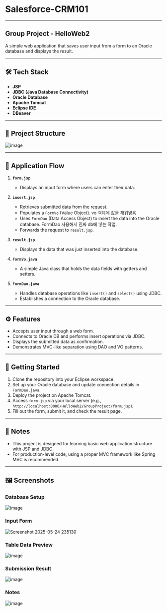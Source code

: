 # Salesforce-CRM101

---
## Group Project - HelloWeb2   
A simple web application that saves user input from a form to an Oracle database and displays the result.

---
## 🛠 Tech Stack

- **JSP**
- **JDBC (Java Database Connectivity)**
- **Oracle Database**
- **Apache Tomcat**
- **Eclipse IDE**
- **DBeaver**

---

## 📁 Project Structure
![image](https://github.com/user-attachments/assets/ada75536-43fb-4d39-9f78-10e400900563)

---
## 🔄 Application Flow

1. **`form.jsp`**  
   - Displays an input form where users can enter their data.

2. **`insert.jsp`**  
   - Retrieves submitted data from the request.
   - Populates a `FormVo` (Value Object). vo 객체에 값을 채워넣음
   - Uses `FormDao` (Data Access Object) to insert the data into the Oracle database. FormDao 사용해서 진짜 db에 넣는 작업.
   - Forwards the request to `result.jsp`.

3. **`result.jsp`**  
   - Displays the data that was just inserted into the database.

4. **`FormVo.java`**
   - A simple Java class that holds the data fields with getters and setters.

5. **`FormDao.java`**
   - Handles database operations like `insert()` and `select()` using JDBC.
   - Establishes a connection to the Oracle database.

---

## ⚙️ Features

- Accepts user input through a web form.
- Connects to Oracle DB and performs insert operations via JDBC.
- Displays the submitted data as confirmation.
- Demonstrates MVC-like separation using DAO and VO patterns.

---

## 🚀 Getting Started

1. Clone the repository into your Eclipse workspace.
2. Set up your Oracle database and update connection details in `FormDao.java`.
3. Deploy the project on Apache Tomcat.
4. Access `form.jsp` via your local server (e.g., `http://localhost:8080/HelloWeb2/GroupProject/form.jsp`).
5. Fill out the form, submit it, and check the result page.

---

## 📌 Notes

- This project is designed for learning basic web application structure with JSP and JDBC.
- For production-level code, using a proper MVC framework like Spring MVC is recommended.

---
## 🖼️ Screenshots

### Database Setup 
![image](https://github.com/user-attachments/assets/9b6a5713-b736-4d3d-8c24-ce88759b17f0)
### Input Form
![Screenshot 2025-05-24 235130](https://github.com/user-attachments/assets/63e53ca1-e482-431d-ad03-2a29b02e136a)
### Table Data Preview 
![image](https://github.com/user-attachments/assets/119218e7-984c-45d8-9b0d-0564fb6a8a02)
### Submission Result
![image](https://github.com/user-attachments/assets/6276d0a4-3753-42f2-938b-f9b1e847ecba)
### Notes
![image](https://github.com/user-attachments/assets/e1f827a4-b7a1-45c0-b38f-e986efe1498b)





